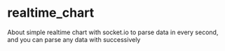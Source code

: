 # realtime_chart
About simple realtime chart with socket.io to parse data in every second, and you can parse any data with successively
